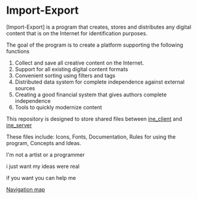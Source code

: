 # Import-Export

[Import-Export] is a program that creates, stores and distributes any digital content that is on the Internet for identification purposes.

The goal of the program is to create a platform supporting the following functions

1. Collect and save all creative content on the Internet.
2. Support for all existing digital content formats
3. Convenient sorting using filters and tags
4. Distributed data system for complete independence against external sources
5. Creating a good financial system that gives authors complete independence
6. Tools to quickly modernize content

This repository is designed to store shared files between [ine_client](https://github.com/libarty/ine_client) and [ine_server](https://github.com/libarty/ine_server)

These files include: Icons, Fonts, Documentation, Rules for using the program, Concepts and Ideas.

I'm not a  artist or a programmer

i just want my ideas were real

if you want you can help me

[Navigation map](https://github.com/libarty/ine_base/tree/master/en/System/Navigation_map)